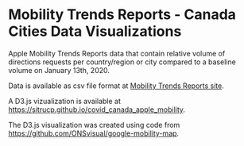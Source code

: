 # Mobility Trends Reports - Canada Cities Data Visualizations

Apple Mobility Trends Reports data that contain relative volume of directions requests per country/region or city compared to a baseline volume on January 13th, 2020. 

Data is available as csv file format at <a href="https://www.apple.com/covid19/mobility/" target="blank">Mobility Trends Reports site</a>.

A D3.js vizualization is available at <a href="https://sitrucp.github.io/covid_canada_mobility_apple/">https://sitrucp.github.io/covid_canada_apple_mobility</a>. 

The D3.js visualization was created using code from <a href="https://github.com/ONSvisual/google-mobility-map">https://github.com/ONSvisual/google-mobility-map</a>.


